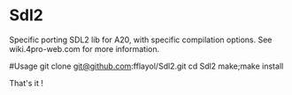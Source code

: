 # Sdl2
Specific porting SDL2 lib for A20, with specific compilation options.
See wiki.4pro-web.com for more information.

#Usage
git clone git@github.com:fflayol/Sdl2.git
cd Sdl2
make;make install

That's it !
